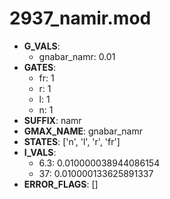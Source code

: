 # 2937_namir.mod

- **G_VALS**:
  - gnabar_namr: 0.01
- **GATES**:
  - fr: 1
  - r: 1
  - l: 1
  - n: 1
- **SUFFIX**: namr
- **GMAX_NAME**: gnabar_namr
- **STATES**: ['n', 'l', 'r', 'fr']
- **I_VALS**:
  - 6.3: 0.010000038944086154
  - 37: 0.010000133625891337
- **ERROR_FLAGS**: []
